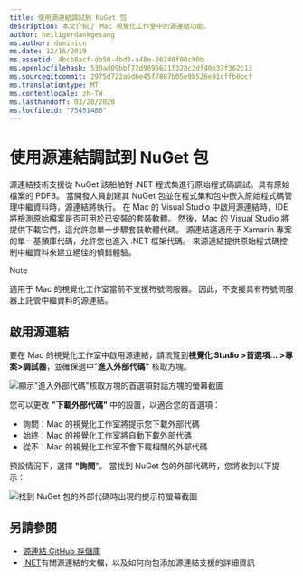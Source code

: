 ```yaml
---
title: 使用源連結調試到 NuGet 包
description: 本文介紹了 Mac 視覺化工作室中的源連結功能。
author: heiligerdankgesang
ms.author: dominicn
ms.date: 12/16/2019
ms.assetid: 4bcb8acf-db50-4bd8-a48e-86248f00c90b
ms.openlocfilehash: 530ad09bbf72d9696621f328c2df40b37f362c13
ms.sourcegitcommit: 2975d722a6d6e45f7887b05e9b526e91cffb0bcf
ms.translationtype: MT
ms.contentlocale: zh-TW
ms.lasthandoff: 03/20/2020
ms.locfileid: "75451486"
---
```

# <a name="debugging-into-nuget-packages-with-source-link"></a>使用源連結調試到 NuGet 包

源連結技術支援從 NuGet 該船舶對 .NET 程式集進行原始程式碼調試。具有原始檔案的 PDFB。 當開發人員創建其 NuGet 包並在程式集和包中嵌入原始程式碼管理中繼資料時，源連結將執行。 在 Mac 的 Visual Studio 中啟用源連結時，IDE 將檢測原始檔案是否可用於已安裝的套裝軟體。 然後，Mac 的 Visual Studio 將提供下載它們，這允許您單一步驟套裝軟體代碼。 源連結還適用于 Xamarin 專案的單一基類庫代碼，允許您也進入 .NET 框架代碼。 來源連結提供原始程式碼控制中繼資料來建立絕佳的偵錯體驗。

> [!NOTE]
> 適用于 Mac 的視覺化工作室當前不支援符號伺服器。 因此，不支援具有符號伺服器上託管中繼資料的源連結。

## <a name="enable-source-link"></a>啟用源連結

要在 Mac 的視覺化工作室中啟用源連結，請流覽到**視覺化 Studio >首選項... >專案>調試器**，並確保選中"**進入外部代碼"** 核取方塊。

![顯示"進入外部代碼"核取方塊的首選項對話方塊的螢幕截圖](media/source-link1.png)

您可以更改 **"下載外部代碼"** 中的設置，以適合您的首選項：
* 詢問：Mac 的視覺化工作室將提示您下載外部代碼
* 始終：Mac 的視覺化工作室將自動下載外部代碼
* 從不：Mac 的視覺化工作室不會下載相關的外部代碼

預設情況下，選擇 **"詢問**"。 當找到 NuGet 包的外部代碼時，您將收到以下提示：

![找到 NuGet 包的外部代碼時出現的提示符螢幕截圖](media/source-link2.png)


## <a name="see-also"></a>另請參閱

- [源連結 GitHub 存儲庫](https://github.com/dotnet/sourcelink/blob/master/README.md)
- [.NET](https://docs.microsoft.com/dotnet/standard/library-guidance/sourcelink)有關源連結的文檔，以及如何向包添加源連結支援的詳細資訊
